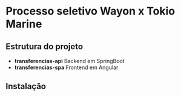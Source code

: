 # Processo seletivo Wayon x Tokio Marine

## Estrutura do projeto
* **transferencias-api** Backend em SpringBoot
* **transferencias-spa** Frontend em Angular 

## Instalação